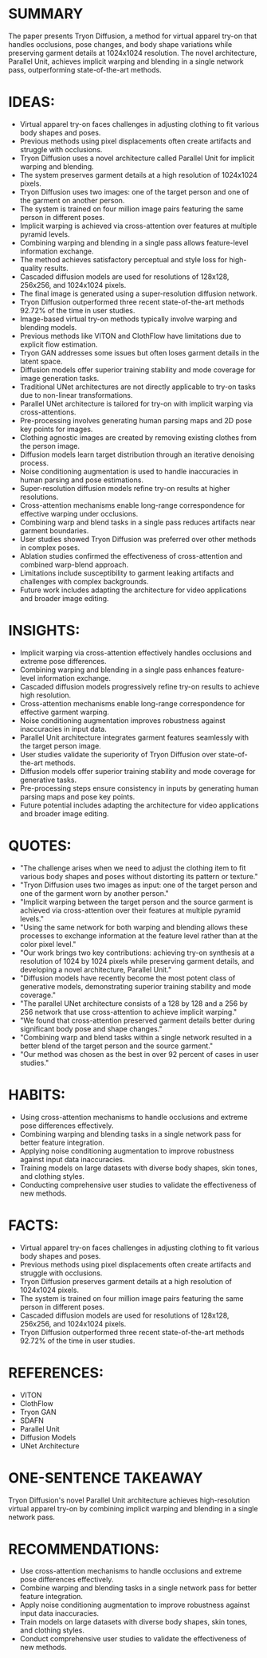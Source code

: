 # SUMMARY
The paper presents Tryon Diffusion, a method for virtual apparel try-on that handles occlusions, pose changes, and body shape variations while preserving garment details at 1024x1024 resolution. The novel architecture, Parallel Unit, achieves implicit warping and blending in a single network pass, outperforming state-of-the-art methods.

# IDEAS:
- Virtual apparel try-on faces challenges in adjusting clothing to fit various body shapes and poses.
- Previous methods using pixel displacements often create artifacts and struggle with occlusions.
- Tryon Diffusion uses a novel architecture called Parallel Unit for implicit warping and blending.
- The system preserves garment details at a high resolution of 1024x1024 pixels.
- Tryon Diffusion uses two images: one of the target person and one of the garment on another person.
- The system is trained on four million image pairs featuring the same person in different poses.
- Implicit warping is achieved via cross-attention over features at multiple pyramid levels.
- Combining warping and blending in a single pass allows feature-level information exchange.
- The method achieves satisfactory perceptual and style loss for high-quality results.
- Cascaded diffusion models are used for resolutions of 128x128, 256x256, and 1024x1024 pixels.
- The final image is generated using a super-resolution diffusion network.
- Tryon Diffusion outperformed three recent state-of-the-art methods 92.72% of the time in user studies.
- Image-based virtual try-on methods typically involve warping and blending models.
- Previous methods like VITON and ClothFlow have limitations due to explicit flow estimation.
- Tryon GAN addresses some issues but often loses garment details in the latent space.
- Diffusion models offer superior training stability and mode coverage for image generation tasks.
- Traditional UNet architectures are not directly applicable to try-on tasks due to non-linear transformations.
- Parallel UNet architecture is tailored for try-on with implicit warping via cross-attentions.
- Pre-processing involves generating human parsing maps and 2D pose key points for images.
- Clothing agnostic images are created by removing existing clothes from the person image.
- Diffusion models learn target distribution through an iterative denoising process.
- Noise conditioning augmentation is used to handle inaccuracies in human parsing and pose estimations.
- Super-resolution diffusion models refine try-on results at higher resolutions.
- Cross-attention mechanisms enable long-range correspondence for effective warping under occlusions.
- Combining warp and blend tasks in a single pass reduces artifacts near garment boundaries.
- User studies showed Tryon Diffusion was preferred over other methods in complex poses.
- Ablation studies confirmed the effectiveness of cross-attention and combined warp-blend approach.
- Limitations include susceptibility to garment leaking artifacts and challenges with complex backgrounds.
- Future work includes adapting the architecture for video applications and broader image editing.

# INSIGHTS:
- Implicit warping via cross-attention effectively handles occlusions and extreme pose differences.
- Combining warping and blending in a single pass enhances feature-level information exchange.
- Cascaded diffusion models progressively refine try-on results to achieve high resolution.
- Cross-attention mechanisms enable long-range correspondence for effective garment warping.
- Noise conditioning augmentation improves robustness against inaccuracies in input data.
- Parallel Unit architecture integrates garment features seamlessly with the target person image.
- User studies validate the superiority of Tryon Diffusion over state-of-the-art methods.
- Diffusion models offer superior training stability and mode coverage for generative tasks.
- Pre-processing steps ensure consistency in inputs by generating human parsing maps and pose key points.
- Future potential includes adapting the architecture for video applications and broader image editing.

# QUOTES:
- "The challenge arises when we need to adjust the clothing item to fit various body shapes and poses without distorting its pattern or texture."
- "Tryon Diffusion uses two images as input: one of the target person and one of the garment worn by another person."
- "Implicit warping between the target person and the source garment is achieved via cross-attention over their features at multiple pyramid levels."
- "Using the same network for both warping and blending allows these processes to exchange information at the feature level rather than at the color pixel level."
- "Our work brings two key contributions: achieving try-on synthesis at a resolution of 1024 by 1024 pixels while preserving garment details, and developing a novel architecture, Parallel Unit."
- "Diffusion models have recently become the most potent class of generative models, demonstrating superior training stability and mode coverage."
- "The parallel UNet architecture consists of a 128 by 128 and a 256 by 256 network that use cross-attention to achieve implicit warping."
- "We found that cross-attention preserved garment details better during significant body pose and shape changes."
- "Combining warp and blend tasks within a single network resulted in a better blend of the target person and the source garment."
- "Our method was chosen as the best in over 92 percent of cases in user studies."

# HABITS:
- Using cross-attention mechanisms to handle occlusions and extreme pose differences effectively.
- Combining warping and blending tasks in a single network pass for better feature integration.
- Applying noise conditioning augmentation to improve robustness against input data inaccuracies.
- Training models on large datasets with diverse body shapes, skin tones, and clothing styles.
- Conducting comprehensive user studies to validate the effectiveness of new methods.

# FACTS:
- Virtual apparel try-on faces challenges in adjusting clothing to fit various body shapes and poses.
- Previous methods using pixel displacements often create artifacts and struggle with occlusions.
- Tryon Diffusion preserves garment details at a high resolution of 1024x1024 pixels.
- The system is trained on four million image pairs featuring the same person in different poses.
- Cascaded diffusion models are used for resolutions of 128x128, 256x256, and 1024x1024 pixels.
- Tryon Diffusion outperformed three recent state-of-the-art methods 92.72% of the time in user studies.

# REFERENCES:
- VITON
- ClothFlow
- Tryon GAN
- SDAFN
- Parallel Unit
- Diffusion Models
- UNet Architecture

# ONE-SENTENCE TAKEAWAY
Tryon Diffusion's novel Parallel Unit architecture achieves high-resolution virtual apparel try-on by combining implicit warping and blending in a single network pass.

# RECOMMENDATIONS:
- Use cross-attention mechanisms to handle occlusions and extreme pose differences effectively.
- Combine warping and blending tasks in a single network pass for better feature integration.
- Apply noise conditioning augmentation to improve robustness against input data inaccuracies.
- Train models on large datasets with diverse body shapes, skin tones, and clothing styles.
- Conduct comprehensive user studies to validate the effectiveness of new methods.